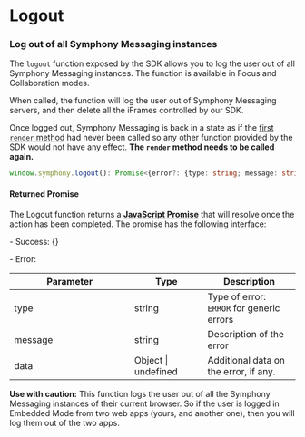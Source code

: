 # Logout

### Log out of all Symphony Messaging instances

The `logout` function exposed by the SDK allows you to log the user out of all Symphony Messaging instances.  The function is available in Focus and Collaboration modes.

When called, the function will log the user out of Symphony Messaging servers, and then delete all the iFrames controlled by our SDK.&#x20;

Once logged out, Symphony Messaging is back in a state as if the [first `render` method](broken-reference) had never been called so any other function provided by the SDK would not have any effect. **The `render` method needs to be called  again.**

```typescript
window.symphony.logout(): Promise<{error?: {type: string; message: string}}>;
```

#### Returned Promise

The Logout function returns a [**JavaScript Promise**](https://www.w3schools.com/js/js_promise.asp) that will resolve once the action has been completed. The promise has the following interface:

\- Success: {}

\- Error:&#x20;

<table><thead><tr><th width="196">Parameter</th><th width="113">Type</th><th>Description</th></tr></thead><tbody><tr><td>type</td><td>string</td><td>Type of error: <br><code>ERROR</code> for generic errors</td></tr><tr><td>message</td><td>string</td><td>Description of the error</td></tr><tr><td>data</td><td>Object | undefined</td><td>Additional data on the error, if any.</td></tr></tbody></table>

**Use with caution:** This function logs the user out of all the Symphony Messaging instances of their current browser. So if the user is logged in Embedded Mode from two web apps (yours, and another one), then you will log them out of the two apps.
